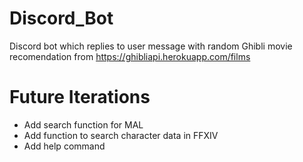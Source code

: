 # Discord_Bot
Discord bot which replies to user message with random Ghibli movie recomendation from https://ghibliapi.herokuapp.com/films

# Future Iterations
- Add search function for MAL
- Add function to search character data in FFXIV
- Add help command
